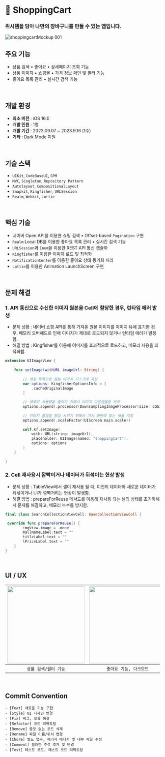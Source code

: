 # 🛒 ShoppingCart
### 위시템을 담아 나만의 장바구니를 만들 수 있는 앱입니다.

![shoppingcartMockup 001](https://github.com/hwangyeri/ShoppingCart/assets/114602459/8d469f1a-98c5-4a25-982f-8b07338ae87d)

## 주요 기능
- 상품 검색 • 좋아요 • 상세페이지 조회 기능
- 상품 이미지 • 쇼핑몰 • 가격 정보 확인 및 필터 기능
- 좋아요 목록 관리 • 실시간 검색 기능
<br/>

## 개발 환경
- **최소 버전** : iOS 16.0
- **개발 인원** : 1명
- **개발 기간** : 2023.09.07 ~ 2023.9.16 (1주)
- **기타** : Dark Mode 지원
<br/>

## 기술 스택
- `UIKit`, `CodeBaseUI`, `SPM`
- `MVC`, `Singleton`, `Repository Pattern`
- `Autolayout`, `CompositionalLayout`
- `Snapkit`, `Kingfisher`, `URLSession`
- `Realm`, `Webkit`, `Lottie`
<br/>

## 핵심 기술
- 네이버 Open API를 이용한 쇼핑 검색 • Offset-based `Pagination` 구현
- `Realm` Local DB를 이용한 좋아요 목록 관리 • 실시간 검색 기능
- `URLSession`과 `Enum`을 이용한 REST API 통신 캡슐화
- `Kingfisher`를 이용한 이미지 로드 및 최적화
- `NotificationCenter`를 이용한 좋아요 상태 동기화 처리
- `Lottie`를 이용한 Animation LaunchScreen 구현
<br/>

## 문제 해결
### 1. API 통신으로 수신한 이미지 원본을 Cell에 할당한 경우, 런타임 에러 발생
- 문제 상황 : 네이버 쇼핑 API를 통해 가져온 원본 이미지를 이미지 뷰에 표기한 경우, 메모리 오버헤드로 인해 이미지가 제대로 로드되지 않거나 런타임 에러가 발생함.
- 해결 방법 : Kingfisher를 이용해 이미지를 효과적으로 로드하고, 메모리 사용을 최적화함.


```swift
extension UIImageView {
    
    func setImage(withURL imageUrl: String) {
        
        // 캐싱 목적으로 원본 이미지 디스크에 저장
        var options: KingfisherOptionsInfo = [
            .cacheOriginalImage
        ]
        
        // 메모리 사용량을 줄이기 위해서 이미지 다운샘플링 처리
        options.append(.processor(DownsamplingImageProcessor(size: CGSize(width: 100, height: 100))))
        
        // 이미지 품질을 향상 시키기 위해서 기기 화면에 맞는 배율 지정
        options.append(.scaleFactor(UIScreen.main.scale))
        
        self.kf.setImage(
            with: URL(string: imageUrl),
            placeholder: UIImage(named: "shoppingCart"),
            options: options
        )
    }
    
}
```


### 2. Cell 재사용시 깜빡이거나 데이터가 뒤섞이는 현상 발생
- 문제 상황 : TableView에서 셀이 재사용 될 때, 이전의 데이터와 새로운 데이터가 뒤섞이거나 UI가 깜빡거리는 현상이 발생함.
- 해결 방법 : prepareForReuse 메서드를 이용해 재사용 되는 셀의 상태를 초기화해서 문제를 해결하고, 메모리 누수를 방지함.


```swift
final class SearchCollectionViewCell: BaseCollectionViewCell {

 override func prepareForReuse() {
        imgView.image = .none
        mallNameLabel.text = ""
        titleLabel.text = ""
        lPriceLabel.text = ""
    }
}
```

<br/>

## UI / UX
|<img src="https://github.com/hwangyeri/ShoppingCart/assets/114602459/473e59e5-fff4-4984-8b55-d6e182d17d74.gif" width=250></img>|<img src="https://github.com/hwangyeri/ShoppingCart/assets/114602459/88a191be-5494-4dd6-b8ef-5954f571166a.gif" width=250></img>|
|:-:|:-:|
|`상품 검색/필터 기능`|`좋아요 기능, 다크모드`|
<br/>

## Commit Convention
```
- [Feat] 새로운 기능 구현
- [Style] UI 디자인 변경
- [Fix] 버그, 오류 해결
- [Refactor] 코드 리팩토링
- [Remove] 쓸모 없는 코드 삭제
- [Rename] 파일 이름/위치 변경
- [Chore] 빌드 업무, 패키지 매니저 및 내부 파일 수정
- [Comment] 필요한 주석 추가 및 변경
- [Test] 테스트 코드, 테스트 코드 리펙토링
```
<br/>
